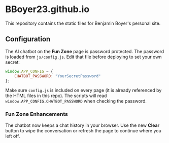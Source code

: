 # BBoyer23.github.io

This repository contains the static files for Benjamin Boyer's personal site.

## Configuration

The AI chatbot on the **Fun Zone** page is password protected.  The password is
loaded from `js/config.js`.  Edit that file before deploying to set your own
secret:

```javascript
window.APP_CONFIG = {
    CHATBOT_PASSWORD: "YourSecretPassword"
};
```

Make sure `config.js` is included on every page (it is already referenced by the
HTML files in this repo).  The scripts will read `window.APP_CONFIG.CHATBOT_PASSWORD`
when checking the password.

### Fun Zone Enhancements

The chatbot now keeps a chat history in your browser. Use the new **Clear** button
to wipe the conversation or refresh the page to continue where you left off.
